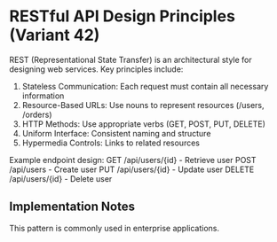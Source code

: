 # RESTful API Design Principles (Variant 42)

REST (Representational State Transfer) is an architectural style for designing web services. Key principles include:

1. Stateless Communication: Each request must contain all necessary information
2. Resource-Based URLs: Use nouns to represent resources (/users, /orders)
3. HTTP Methods: Use appropriate verbs (GET, POST, PUT, DELETE)
4. Uniform Interface: Consistent naming and structure
5. Hypermedia Controls: Links to related resources

Example endpoint design:
GET /api/users/{id} - Retrieve user
POST /api/users - Create user
PUT /api/users/{id} - Update user
DELETE /api/users/{id} - Delete user

## Implementation Notes

This pattern is commonly used in enterprise applications.